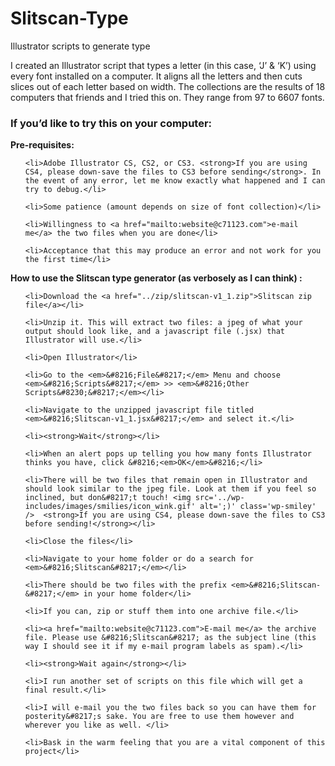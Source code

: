 Slitscan-Type
=============

Illustrator scripts to generate type

<p>I created an Illustrator script that types a letter (in this case, &#8216;J&#8217; &#038; &#8216;K&#8217;) using every font installed on a computer. It aligns all the letters and then cuts slices out of each letter based on width. The collections are the results of 18 computers that friends and I tried this on. They range from 97 to 6607 fonts.</p>

<h3>If you&#8217;d like to try this on your computer:</h3>

<p><strong>Pre-requisites:</strong>

<ol class="olABC">

	<li>Adobe Illustrator CS, CS2, or CS3. <strong>If you are using CS4, please down-save the files to CS3 before sending</strong>. In the event of any error, let me know exactly what happened and I can try to debug.</li>

	<li>Some patience (amount depends on size of font collection)</li>

	<li>Willingness to <a href="mailto:website@c71123.com">e-mail me</a> the two files when you are done</li>

	<li>Acceptance that this may produce an error and not work for you the first time</li>

</ol>

</p>

<p><strong>How to use the Slitscan type generator (as verbosely as I can think) :</strong>

<ol class="olDecimal">

	<li>Download the <a href="../zip/slitscan-v1_1.zip">Slitscan zip file</a></li>

	<li>Unzip it. This will extract two files: a jpeg of what your output should look like, and a javascript file (.jsx) that Illustrator will use.</li>

	<li>Open Illustrator</li>

	<li>Go to the <em>&#8216;File&#8217;</em> Menu and choose <em>&#8216;Scripts&#8217;</em> >> <em>&#8216;Other Scripts&#8230;&#8217;</em></li>

	<li>Navigate to the unzipped javascript file titled <em>&#8216;Slitscan-v1_1.jsx&#8217;</em> and select it.</li>

	<li><strong>Wait</strong></li>

	<li>When an alert pops up telling you how many fonts Illustrator thinks you have, click &#8216;<em>OK</em>&#8216;</li>

	<li>There will be two files that remain open in Illustrator and should look similar to the jpeg file. Look at them if you feel so inclined, but don&#8217;t touch! <img src='../wp-includes/images/smilies/icon_wink.gif' alt=';)' class='wp-smiley' />  <strong>If you are using CS4, please down-save the files to CS3 before sending!</strong></li>

	<li>Close the files</li>

	<li>Navigate to your home folder or do a search for <em>&#8216;Slitscan&#8217;</em></li>

	<li>There should be two files with the prefix <em>&#8216;Slitscan-&#8217;</em> in your home folder</li>

	<li>If you can, zip or stuff them into one archive file.</li>

	<li><a href="mailto:website@c71123.com">E-mail me</a> the archive file. Please use &#8216;Slitscan&#8217; as the subject line (this way I should see it if my e-mail program labels as spam).</li>

	<li><strong>Wait again</strong></li>

	<li>I run another set of scripts on this file which will get a final result.</li>

	<li>I will e-mail you the two files back so you can have them for posterity&#8217;s sake. You are free to use them however and wherever you like as well. </li>

	<li>Bask in the warm feeling that you are a vital component of this project</li>

</ol></p>
